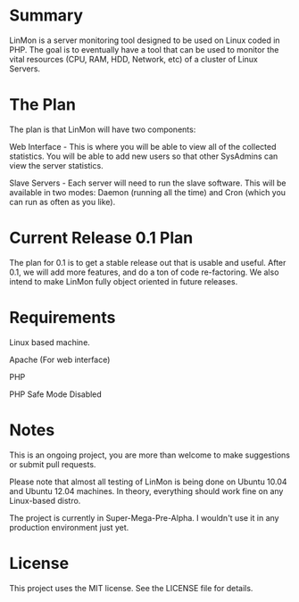 Summary
======

LinMon is a server monitoring tool designed to be used on Linux coded in PHP.  The goal is to eventually have a tool that can be used to monitor the vital resources (CPU, RAM, HDD, Network, etc) of a cluster of Linux Servers.



The Plan
======

The plan is that LinMon will have two components:

Web Interface - This is where you will be able to view all of the collected statistics.  You will be able to add new users so that other SysAdmins can view the server statistics.

Slave Servers - Each server will need to run the slave software.  This will be available in two modes: Daemon (running all the time) and Cron (which you can run as often as you like).



Current Release 0.1 Plan
======

The plan for 0.1 is to get a stable release out that is usable and useful.  After 0.1, we will add more features, and do a ton of code re-factoring.  We also intend to make LinMon fully object oriented in future releases.



Requirements
======

Linux based machine.

Apache (For web interface)

PHP

PHP Safe Mode Disabled



Notes
======

This is an ongoing project, you are more than welcome to make suggestions or submit pull requests.

Please note that almost all testing of LinMon is being done on Ubuntu 10.04 and Ubuntu 12.04 machines.  In theory, everything should work fine on any Linux-based distro.

The project is currently in Super-Mega-Pre-Alpha.  I wouldn't use it in any production environment just yet.



License
======

This project uses the MIT license.  See the LICENSE file for details.